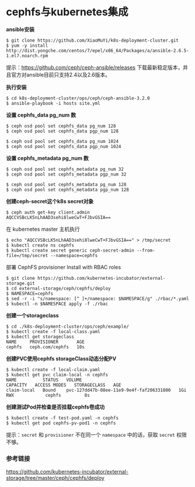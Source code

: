# cephfs与kubernetes集成

**ansible安装**
```
$ git clone https://github.com/XiaoMuYi/k8s-deployment-cluster.git
$ yum -y install http://dist.yongche.com/centos/7/epel/x86_64/Packages/a/ansible-2.6.5-1.el7.noarch.rpm
```
提示：https://github.com/ceph/ceph-ansible/releases 下载最新稳定版本，并且官方对ansible目前只支持2.4以及2.6版本。

**执行安装**
```
$ cd k8s-deployment-cluster/ops/ceph/ceph-ansible-3.2.0
$ ansible-playbook -i hosts site.yml
``` 
**设置 cephfs_data pg_num 数**
```
$ ceph osd pool set cephfs_data pg_num 128
$ ceph osd pool set cephfs_data pgp_num 128

$ ceph osd pool set cephfs_data pg_num 1024
$ ceph osd pool set cephfs_data pgp_num 1024
```
**设置 cephfs_metadata pg_num 数**
```
$ ceph osd pool set cephfs_metadata pg_num 32
$ ceph osd pool set cephfs_metadata pgp_num 32

$ ceph osd pool set cephfs_metadata pg_num 128
$ ceph osd pool set cephfs_metadata pgp_num 128
```

**创建ceph-secret这个k8s secret对象**  
```
$ ceph auth get-key client.admin
AQCCVSBcLK5nLhAAD3sehi8lweCwT+FJbvGSIA==
```
在 kubernetes master 主机执行
```
$ echo "AQCCVSBcLK5nLhAAD3sehi8lweCwT+FJbvGSIA==" > /tmp/secret
$ kubectl create ns cephfs
$ kubectl create secret generic ceph-secret-admin --from-file=/tmp/secret --namespace=cephfs
```
部署 CephFS provisioner Install with RBAC roles
```
$ git clone https://github.com/kubernetes-incubator/external-storage.git
$ cd external-storage/ceph/cephfs/deploy
$ NAMESPACE=cephfs
$ sed -r -i "s/namespace: [^ ]+/namespace: $NAMESPACE/g" ./rbac/*.yaml
$ kubectl -n $NAMESPACE apply -f ./rbac
```
**创建一个storageclass**
```
$ cd ./k8s-deployment-cluster/ops/ceph/example/
$ kubectl create -f local-class.yaml
$ kubectl get storageclass
NAME     PROVISIONER       AGE
cephfs   ceph.com/cephfs   10s
```
**创建PVC使用cephfs storageClass动态分配PV**
```
$ kubectl create -f local-claim.yaml
$ kubectl get pvc claim-local -n cephfs
NAME          STATUS   VOLUME                                     CAPACITY   ACCESS MODES   STORAGECLASS   AGE
claim-local   Bound    pvc-127dd47b-08ee-11e9-9e4f-faf206331800   1Gi        RWX            cephfs         8s
```
**创建测试Pod并检查是否挂载cephfs卷成功**
```
$ kubectl create -f test-pod.yaml -n cephfs
$ kubectl get pod cephfs-pv-pod1 -n cephfs
```
提示：`secret` 和 `provisioner` 不在同一个 `namespace` 中的话，获取 `secret` 权限不够。

### 参考链接
https://github.com/kubernetes-incubator/external-storage/tree/master/ceph/cephfs/deploy  
